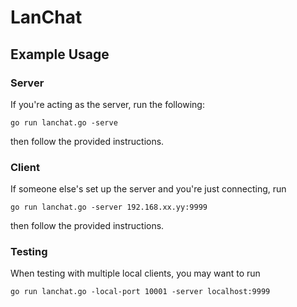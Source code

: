 # LanChat


## Example Usage

### Server

If you're acting as the server, run the following:

    go run lanchat.go -serve

then follow the provided instructions.


### Client

If someone else's set up the server and you're just connecting, run

    go run lanchat.go -server 192.168.xx.yy:9999

then follow the provided instructions.


### Testing

When testing with multiple local clients, you may want to run

    go run lanchat.go -local-port 10001 -server localhost:9999
